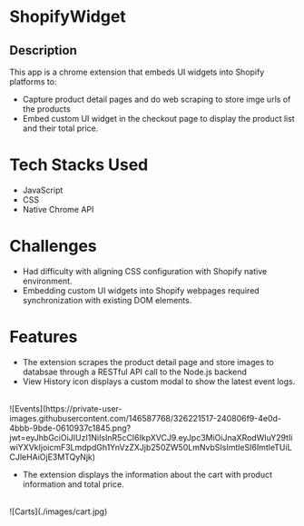 # ShopifyWidget

## Description
This app is a chrome extension that embeds UI widgets into Shopify platforms to:
- Capture product detail pages and do web scraping to store imge urls of the products
- Embed custom UI widget in the checkout page to display the product list and their total price.

# Tech Stacks Used
- JavaScript
- CSS
- Native Chrome API

# Challenges
- Had difficulty with aligning CSS configuration with Shopify native environment.
- Embedding custom UI widgets into Shopify webpages required synchronization with existing DOM elements.


# Features
- The extension scrapes the product detail page and store images to databsae through a RESTful API call to the Node.js backend
- View History icon displays a custom modal to show the latest event logs.
<br>
![Events](https://private-user-images.githubusercontent.com/146587768/326221517-240806f9-4e0d-4bbb-9bde-0610937c1845.png?jwt=eyJhbGciOiJIUzI1NiIsInR5cCI6IkpXVCJ9.eyJpc3MiOiJnaXRodWIuY29tIiwiYXVkIjoicmF3LmdpdGh1YnVzZXJjb250ZW50LmNvbSIsImtleSI6ImtleTUiLCJleHAiOjE3MTQyNjk)

- The extension displays the information about the cart with product information and total price.
<br>
![Carts](./images/cart.jpg)
